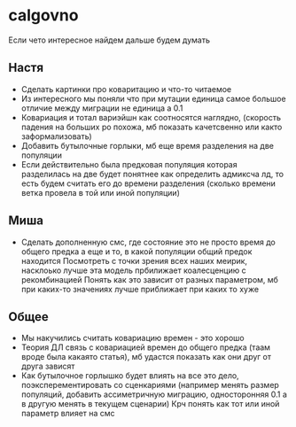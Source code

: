 # calgovno
Если чето интересное найдем дальше будем думать

Настя
---
- Сделать картинки про коваритацию и что-то читаемое
- Из интересного мы поняли что при мутации единица самое большое отличие между миграции не единица а 0.1 
- Ковариация и тотал вариэйшн как соотносятся наглядно, (скорость падения на больших ро похожа, мб показать качетсвенно или както заформализовать)
- Добавить бутылочные горлыки, мб еще время разделения на две популяции
- Если действительно была предковая популяция которая разделилась на две будет понятнее как определить адмиксча лд, то есть будем считать его до времени разделения (сколько времени ветка провела в той или иной популяции)

Миша
---

- Сделать дополненную смс, где состояние это не просто время до общего предка а еще и то, в какой популяции общий предок находится
Посмотреть с точки зрения всех наших меирик, насклоько лучше эта модель прбилижает коалесценцию с рекомбинацией 
Понять как это зависит от разных параметром, мб при каких-то значениях лучше приближает при каких то хуже

Общее
---
- Мы накучились считать ковариацию времен - это хорошо
- Теория ДЛ связь с ковариацией времен до общего предка  (таам вроде была какаято статья), мб удастся показать как они друг от друга зависят
- Как бутылочное горлышко будет влиять на все это дело, поэксперементировать со сценкариями (например менять размер популяций, добавить ассиметричную миграцию, односторонняя 0.1 а в другую менять в текущем сценарии) Крч понять как тот или иной параметр влияет на смс
